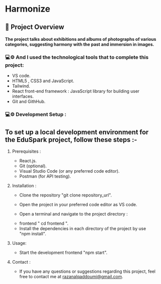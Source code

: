 # Harmonize

## 🚀 Project Overview 

#### The project talks about exhibitions and albums of photographs of various categories, suggesting harmony with the past and immersion in images.


### 💻⚙️ And I used the technological tools that to complete this project:
 
 
 + VS code.
 + HTML5 , CSS3 and JavaScript.
 + Tailwind.
 + React front-end framework : JavaScript library for building user interfaces.
 + Git and GithHub.
 


### 💻⚙️ Development Setup :
## To set up a local development environment for the EduSpark project, follow these steps :-

1. Prerequisites : 

   - React.js.
   - Git (optional).
   - Visual Studio Code (or any preferred code editor).
   - Postman (for API testing).


2. Installation :

   - Clone the repository "git clone repository_url".
   - Open the project in your preferred code editor as VS code.

   - Open a terminal and navigate to the project directory :
   +  frontend " cd frontend ".

   - Install the dependencies in each directory of the project by use "npm install".


3. Usage:

   - Start the development frontend "npm start".


5. Contact :

   - If you have any questions or suggestions regarding this project, feel free to contact me at [razanalqaddoumi@gmail.com](razanalqaddoumi@gmail.com).

